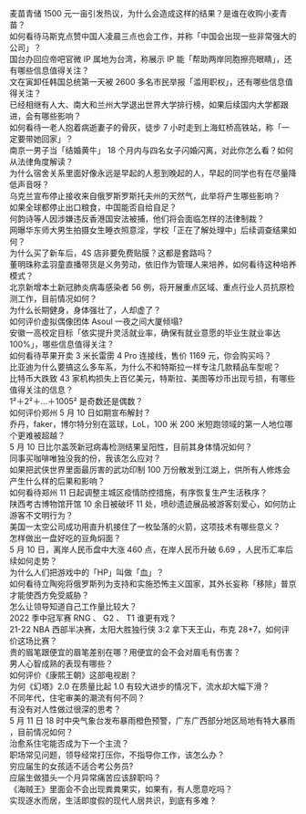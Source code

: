 麦苗青储 1500 元一亩引发热议，为什么会造成这样的结果？是谁在收购小麦青苗？  
如何看待马斯克点赞中国人凌晨三点也会工作，并称「中国会出现一些非常强大的公司」？  
国台办回应帝吧官微 IP 属地为台湾，称展示 IP 能「帮助两岸同胞擦亮眼睛」，还有哪些信息值得关注？  
文在寅卸任韩国总统第一天被 2600 多名市民举报「滥用职权」，还有哪些信息值得关注？  
已经相继有人大、南大和兰州大学退出世界大学排行榜，如果后续国内大学都跟进，会有哪些影响？  
如何看待一老人抱着病逝妻子的骨灰，徒步 7 小时走到上海虹桥高铁站，称「一定要带她回家」？  
南京一男子当「结婚黄牛」 18 个月内与四名女子闪婚闪离，对此你怎么看？如何从法律角度解读？  
为什么宿舍关系里面好像永远是早起的人惹到晚起的人，早起的同学也有在尽量降低声音呀？  
乌克兰宣布停止接收来自俄罗斯罗斯托夫州的天然气，此举将产生哪些影响？  
如果全球都停止出口粮食，中国能否自给自足？  
何韵诗等人因涉嫌违反香港国安法被捕，他们将会面临怎样的法律制裁？  
网曝华东师大男生拍摄女生睡衣照意淫，学校「正在了解处理中」后续调查结果如何？  
为什么买了新车后，4S 店非要免费贴膜？这都是套路吗？  
董明珠称孟羽童直播带货是义务劳动，依旧作为管理人来培养，如何看待这种培养模式？  
北京新增本土新冠肺炎病毒感染者 56 例，将开展重点区域、重点行业人员抗原检测工作，目前情况如何？  
为什么长期健身，身体强壮了，人却虚了？  
如何评价虚拟偶像团体 Asoul 一夜之间大厦倾塌?  
安徽一高校定目标「依实提升灵活就业率，确保有就业意愿的毕业生就业率达 100%」，哪些信息值得关注？  
如何看待苹果开卖 3 米长雷雳 4 Pro 连接线，售价 1169 元，你会购买吗？  
比亚迪为什么要搞这么多车系，为什么不和特斯拉一样专注几款精品车型呢？  
比特币大跌致 43 家机构损失上百亿美元，特斯拉、美图等炒币出现亏损，有哪些值得关注的信息？  
1²＋2²＋…＋1005² 是奇数还是偶数？  
如何评价郑州 5 月 10 日如期宣布解封？  
乔丹，faker，博尔特分别在篮球，LoL，100 米 200 米短跑领域的第一人地位哪个更难被超越？  
5 月 10 日比尔盖茨新冠病毒检测结果呈阳性，目前其身体情况如何？  
同事买咖啡唯独没我的份，我该怎么应对？  
如果把武侠世界里面最厉害的武功印制 100 万份散发到江湖上，供所有人修炼会产生什么样的后果和影响？  
如何看待郑州 11 日起调整主城区疫情防控措施，有序恢复生产生活秩序？  
陕西考古博物馆开馆 10 余日被破坏 11 处，喷砂遗迹展品被游客刻爱心，如何防止游客不文明行为？  
美国一太空公司成功用直升机接住了一枚坠落的火箭，这项技术有哪些意义？  
怎样做出一盘好吃的豆角焖面？  
5 月 10 日，离岸人民币盘中大涨 460 点，在岸人民币升破 6.69 ，人民币汇率后续如何走势？  
为什么人们把游戏中的「HP」叫做「血」？  
如何看待立陶宛将俄罗斯列为支持和实施恐怖主义国家，其外长妄称「移除」普京才能使西方免受威胁？  
怎么让领导知道自己工作量比较大？  
2022 季中冠军赛 RNG 、 G2 、 T1 谁更有戏？  
21-22 NBA 西部半决赛，太阳大胜独行侠 3:2 拿下天王山，布克 28+7，如何评价这场比赛？  
贵的眉笔跟便宜的眉笔差别在哪？用便宜的会不会对眉毛有伤害？  
男人心智成熟的表现有哪些？  
如何评价《康熙王朝》这部电视剧？  
为何《幻塔》2.0 在质量比起 1.0 有较大进步的情况下，流水却大幅下滑？  
不同年代，住宅审美的潮流有何不同？  
有没有对人性做过很深的思考？  
5 月 11 日 18 时中央气象台发布暴雨橙色预警，广东广西部分地区局地有特大暴雨 ，目前情况如何？  
治愈系住宅能否成为下一个主流？  
职场常见问题，领导经常打压你，不指导你工作，该怎么办？  
穷应届生的女孩适不适合考公务员?  
应届生做猎头一个月异常痛苦应该辞职吗？  
《海贼王》里面会不会出现粪粪果实，如果有，有人愿意吃吗？  
实现逐水而居，生活即度假的现代人居共识，到底有多难？  
